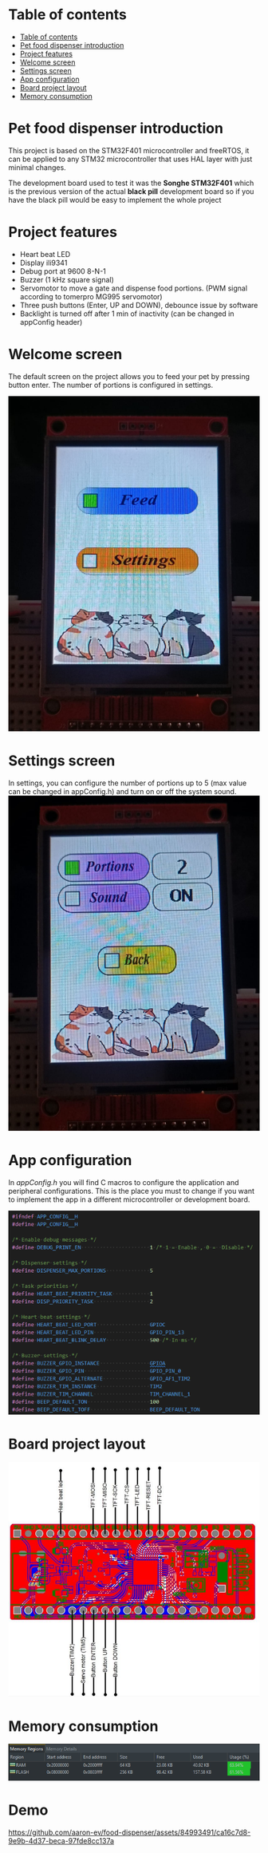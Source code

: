 # Table of contents
- [Table of contents](#table-of-contents)
- [Pet food dispenser introduction](#pet-food-dispenser-introduction)
- [Project features](#project-features)
- [Welcome screen](#welcome-screen)
- [Settings screen](#settings-screen)
- [App configuration](#app-configuration)
- [Board project layout](#board-project-layout)
- [Memory consumption](#memory-consumption)

# Pet food dispenser introduction
This project is based on the STM32F401 microcontroller and freeRTOS,
it can be applied to any STM32 microcontroller that uses HAL layer with just
minimal changes.

The development board used to test it was the **Songhe STM32F401** which is
the previous version of the actual **black pill** development board so if you
have the black pill would be easy to implement the whole project

# Project features
* Heart beat LED 
* Display ili9341
* Debug port at 9600 8-N-1
* Buzzer (1 kHz square signal)
* Servomotor to move a gate and dispense food portions. (PWM signal according to tomerpro MG995 servomotor)
* Three push buttons (Enter, UP and DOWN), debounce issue by software
* Backlight is turned off after 1 min of inactivity (can be changed in appConfig header)

# Welcome screen 
The default screen on the project allows you to feed your pet by pressing button enter. The number of portions is configured in settings.

![Welcome screen](/docs/img/welcomeScreen.jpg)

# Settings screen

In settings, you can configure the number of portions up to 5 (max value can be changed in appConfig.h) and turn on or off the system sound. 
![Settings screen](/docs/img/settingsScreen.jpg)

# App configuration

In *appConfig.h* you will find C macros to configure the application and peripheral configurations. This is the place you must to change if you want to implement the app in a different microcontroller or development board.

![App configuration](doscs/img/../../docs/img/appConfigurationHeader.png)

# Board project layout

![Board project layout](/docs/img/boardProjectLayout.jpg)

# Memory consumption
![Memory consumption](docs/img/memoriConsumption.png)

# Demo
https://github.com/aaron-ev/food-dispenser/assets/84993491/ca16c7d8-9e9b-4d37-beca-97fde8cc137a


